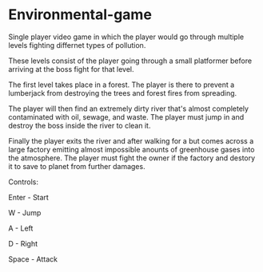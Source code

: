 # Environmental-game
Single player video game in which the player would go through multiple levels fighting differnet types of pollution.

These levels consist of the player going through a small platformer before arriving at the boss fight for that level.

The first level takes place in a forest. The player is there to prevent a lumberjack from destroying the trees and forest fires from spreading.

The player will then find an extremely dirty river that's almost completely contaminated with oil, sewage, and waste. The player must jump in and destroy the boss inside the river to clean it. 

Finally the player exits the river and after walking for a but comes across a large factory emitting almost impossible anounts of greenhouse gases into the atmosphere. The player must fight the owner if the factory and destory it to save to planet from further damages.

Controls: 

Enter - Start

W - Jump

A - Left

D - Right

Space - Attack
